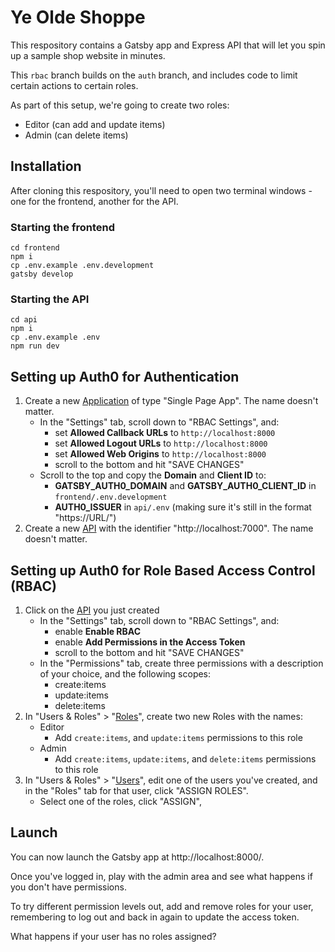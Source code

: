 # Ye Olde Shoppe

This respository contains a Gatsby app and Express API that will let you spin up a sample shop website in minutes.

This `rbac` branch builds on the `auth` branch, and includes code to limit certain actions to certain roles.

As part of this setup, we're going to create two roles:

- Editor (can add and update items)
- Admin (can delete items)

## Installation

After cloning this respository, you'll need to open two terminal windows - one for the frontend, another for the API.

### Starting the frontend

```
cd frontend
npm i
cp .env.example .env.development
gatsby develop
```

### Starting the API

```
cd api
npm i
cp .env.example .env
npm run dev
```

## Setting up Auth0 for Authentication

1. Create a new [Application](https://manage.auth0.com/#/applications) of type "Single Page App". The name doesn't matter.
   - In the "Settings" tab, scroll down to "RBAC Settings", and:
     - set **Allowed Callback URLs** to `http://localhost:8000`
     - set **Allowed Logout URLs** to `http://localhost:8000`
     - set **Allowed Web Origins** to `http://localhost:8000`
     - scroll to the bottom and hit "SAVE CHANGES"
   - Scroll to the top and copy the **Domain** and **Client ID** to:
     - **GATSBY_AUTH0_DOMAIN** and **GATSBY_AUTH0_CLIENT_ID** in `frontend/.env.development`
     - **AUTH0_ISSUER** in `api/.env` (making sure it's still in the format "https://URL/")
1. Create a new [API](https://manage.auth0.com/#/apis) with the identifier "http://localhost:7000". The name doesn't matter.

## Setting up Auth0 for Role Based Access Control (RBAC)

1. Click on the [API](https://manage.auth0.com/#/apis) you just created
   - In the "Settings" tab, scroll down to "RBAC Settings", and:
     - enable **Enable RBAC**
     - enable **Add Permissions in the Access Token**
     - scroll to the bottom and hit "SAVE CHANGES"
   - In the "Permissions" tab, create three permissions with a description of your choice, and the following scopes:
     - create:items
     - update:items
     - delete:items
1. In "Users & Roles" > "[Roles](https://manage.auth0.com/#/roles)", create two new Roles with the names:
   - Editor
     - Add `create:items`, and `update:items` permissions to this role
   - Admin
     - Add `create:items`, `update:items`, and `delete:items` permissions to this role
1. In "Users & Roles" > "[Users](https://manage.auth0.com/#/users)", edit one of the users you've created, and in the "Roles" tab for that user, click "ASSIGN ROLES".
   - Select one of the roles, click "ASSIGN",

## Launch

You can now launch the Gatsby app at http://localhost:8000/.

Once you've logged in, play with the admin area and see what happens if you don't have permissions.

To try different permission levels out, add and remove roles for your user, remembering to log out and back in again to update the access token.

What happens if your user has no roles assigned?
